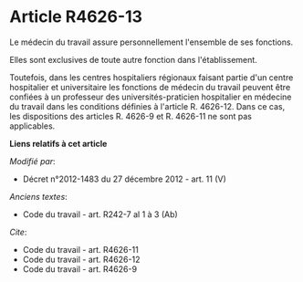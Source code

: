 # Article R4626-13

Le médecin du travail assure personnellement l'ensemble de ses fonctions. 

Elles sont exclusives de toute autre fonction dans l'établissement. 

Toutefois, dans les centres hospitaliers régionaux faisant partie d'un centre hospitalier et universitaire les fonctions de
médecin du travail peuvent être confiées à un professeur des universités-praticien hospitalier en médecine du travail dans
les conditions définies à l'article R. 4626-12. Dans ce cas, les dispositions des articles R. 4626-9 et R. 4626-11 ne sont
pas applicables.

**Liens relatifs à cet article**

_Modifié par_:

  - Décret n°2012-1483 du 27 décembre 2012 - art. 11 (V)

_Anciens textes_:

  - Code du travail - art. R242-7 al 1 à 3 (Ab)

_Cite_:

  - Code du travail - art. R4626-11
  - Code du travail - art. R4626-12
  - Code du travail - art. R4626-9
